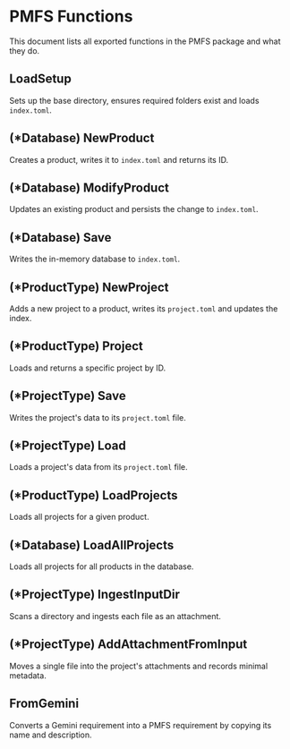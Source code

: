 # PMFS Functions

This document lists all exported functions in the PMFS package and what they do.

## LoadSetup
Sets up the base directory, ensures required folders exist and loads `index.toml`.

## (*Database) NewProduct
Creates a product, writes it to `index.toml` and returns its ID.

## (*Database) ModifyProduct
Updates an existing product and persists the change to `index.toml`.

## (*Database) Save
Writes the in-memory database to `index.toml`.

## (*ProductType) NewProject
Adds a new project to a product, writes its `project.toml` and updates the index.

## (*ProductType) Project
Loads and returns a specific project by ID.

## (*ProjectType) Save
Writes the project's data to its `project.toml` file.

## (*ProjectType) Load
Loads a project's data from its `project.toml` file.

## (*ProductType) LoadProjects
Loads all projects for a given product.

## (*Database) LoadAllProjects
Loads all projects for all products in the database.

## (*ProjectType) IngestInputDir
Scans a directory and ingests each file as an attachment.

## (*ProjectType) AddAttachmentFromInput
Moves a single file into the project's attachments and records minimal metadata.

## FromGemini
Converts a Gemini requirement into a PMFS requirement by copying its name and description.


